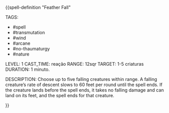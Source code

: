 {{spell-definition "Feather Fall"

TAGS:
- #spell
- #transmutation
- #wind
- #arcane
- #no-thaumaturgy
- #nature 

LEVEL: 1
CAST_TIME: reação
RANGE: 12sqr
TARGET: 1-5 criaturas
DURATION: 1 minuto.

DESCRIPTION:
Choose up to five falling creatures within range. A falling creature’s rate of descent slows to 60 feet per round until the spell ends. If the creature lands before the spell ends, it takes no falling damage and can land on its feet, and the spell ends for that creature.

}}
